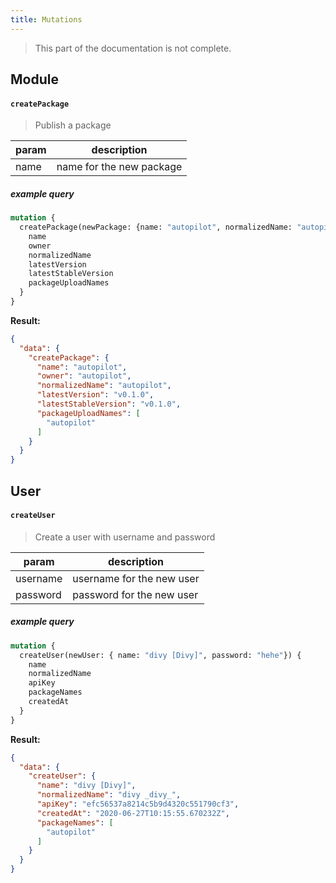 ```yaml
---
title: Mutations
---
```


> This part of the documentation is not complete.
## Module

#### `createPackage`

> Publish a package

|param|description|
|---|---|
|name|name for the new package|

##### example query

```graphql
mutation {
  createPackage(newPackage: {name: "autopilot", normalizedName: "autopilot", owner: "divy", description: "Cross-platform desktop automation", repository: "https://github.com/divy-work/autopilot-deno", latestVersion: "v0.1.0", latestStableVersion: "v0.1.0", packageUploadNames: ["autopilot"], locked: false, malicious: false, unlisted: false, updatedAt: "sometime", createdAt: "sometime"}) {
    name
    owner
    normalizedName
    latestVersion
    latestStableVersion
    packageUploadNames
  }
}
```

__Result:__

```json
{
  "data": {
    "createPackage": {
      "name": "autopilot",
      "owner": "autopilot",
      "normalizedName": "autopilot",
      "latestVersion": "v0.1.0",
      "latestStableVersion": "v0.1.0",
      "packageUploadNames": [
        "autopilot"
      ]
    }
  }
}
```


## User

#### `createUser`

> Create a user with username and password

|param|description|
|---|---|
|username|username for the new user|
|password|password for the new user|

##### example query

```graphql
mutation {
  createUser(newUser: { name: "divy [Divy]", password: "hehe"}) {
    name
    normalizedName
    apiKey
    packageNames
    createdAt
  }
}
```

__Result:__

```json
{
  "data": {
    "createUser": {
      "name": "divy [Divy]",
      "normalizedName": "divy _divy_",
      "apiKey": "efc56537a8214c5b9d4320c551790cf3",
      "createdAt": "2020-06-27T10:15:55.670232Z",
      "packageNames": [
        "autopilot"
      ]
    }
  }
}
```
